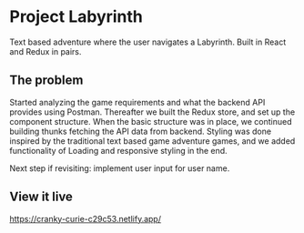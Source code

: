 # Project Labyrinth

Text based adventure where the user navigates a Labyrinth. Built in React and Redux in pairs.

## The problem

Started analyzing the game requirements and what the backend API provides using Postman. Thereafter we built the Redux store, and set up the component structure. When the basic structure was in place, we continued building thunks fetching the API data from backend. Styling was done inspired by the traditional text based game adventure games, and we added functionality of Loading and responsive styling in the end.

Next step if revisiting: implement user input for user name.

## View it live

https://cranky-curie-c29c53.netlify.app/
